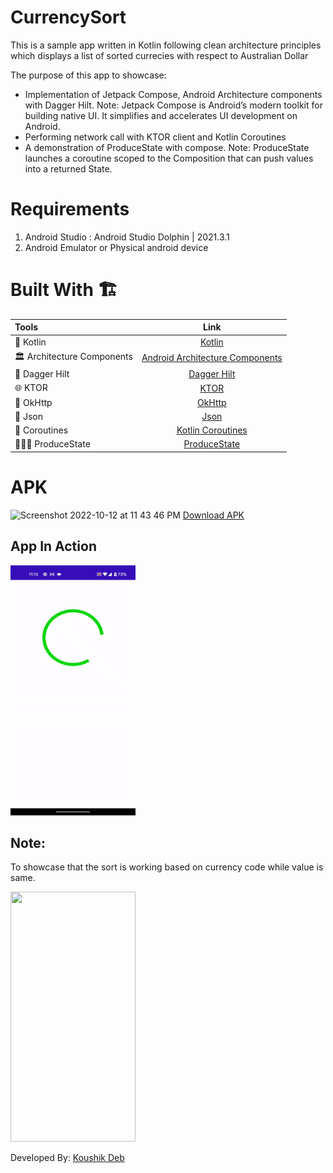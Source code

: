 # CurrencySort


This is a sample app written in Kotlin following clean architecture principles which displays 
a list of sorted currecies with respect to Australian Dollar

The purpose of this app to showcase:
- Implementation of Jetpack Compose, Android Architecture components with Dagger Hilt.
  Note: Jetpack Compose is Android’s modern toolkit for building native UI. It simplifies and accelerates UI development on Android. 
- Performing network call with KTOR client and Kotlin Coroutines
- A demonstration of ProduceState with compose. 
  Note: ProduceState launches a coroutine scoped to the Composition that can push values into a returned State.

# Requirements
1. Android Studio : Android Studio Dolphin | 2021.3.1
2. Android Emulator or Physical android device

# Built With 🏗

| Tools | Link |
|     :---      |          :---: |
| 🤖   Kotlin | [Kotlin](https://kotlinlang.org/) |
| 🏛   Architecture Components | [Android Architecture Components](https://developer.android.com/topic/libraries/architecture) |
| 💉   Dagger Hilt | [Dagger Hilt](https://developer.android.com/training/dependency-injection/hilt-android) |
| 🌐   KTOR | [KTOR](https://ktor.io) |
| 🚦   OkHttp | [OkHttp](http://square.github.io/okhttp/) |
| 📄   Json | [Json](https://en.wikipedia.org/wiki/JSON) |
| 🌊   Coroutines | [Kotlin Coroutines](https://developer.android.com/kotlin/coroutines) |
| 🏄🏼‍♀️   ProduceState | [ProduceState](https://developer.android.com/jetpack/compose/side-effects#producestate) |





# APK

<img width="20" alt="Screenshot 2022-10-12 at 11 43 46 PM" src="https://user-images.githubusercontent.com/9639720/195417498-f79d94e3-8c6e-483e-aebf-1192a416a46f.png"> [Download APK](https://github.com/koushikDeb/CurrencySort/blob/master/apk/CurrencySort.apk) 

## App In Action

<img width="200" height = "400" src ="https://github.com/koushikDeb/CurrencySort/blob/master/apk/normal.gif">


## Note: 
To showcase that the sort is working based on currency code while value is same. 

<img width="200" height = "400" src ="https://github.com/koushikDeb/CurrencySort/blob/master/apk/withSameValue.gif">


Developed By: [Koushik Deb](https://www.linkedin.com/in/koushik-deb-19562385/?originalSubdomain=in)

